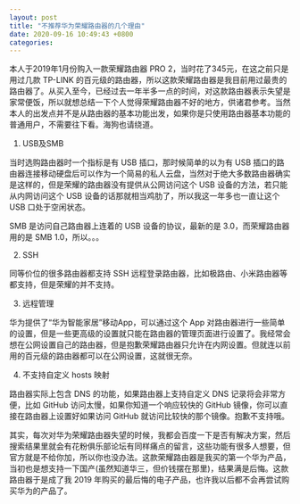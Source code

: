 ```yaml
---
layout: post
title: "不推荐华为荣耀路由器的几个理由"
date: 2020-09-16 10:49:43 +0800
categories:
---
```


本人于2019年1月份购入一款荣耀路由器 PRO 2，当时花了345元，在这之前只是用过几款 TP-LINK 的百元级的路由器，所以这款荣耀路由器是我目前用过最贵的路由器了。从买入至今，已经过去一年半多一点的时间，对这款路由器表示失望是家常便饭，所以就想总结一下个人觉得荣耀路由器不好的地方，供诸君参考。当然本人的出发点并不是从路由器的基本功能出发，如果你是只使用路由器基本功能的普通用户，不需要往下看。海狗也请绕道。

1. USB及SMB

当时选购路由器时一个指标是有 USB 插口，那时候简单的以为有 USB 插口的路由器连接移动硬盘后可以作为一个简易的私人云盘，当然对于绝大多数路由器确实是这样的，但是荣耀的路由器没有提供从公网访问这个 USB 设备的方法，若只能从内网访问这个 USB 设备的话那就相当鸡肋了，所以我这一年多也一直让这个 USB 口处于空闲状态。

SMB 是访问自己路由器上连着的 USB 设备的协议，最新的是 3.0，而荣耀路由器用的是 SMB 1.0，所以。。。

2. SSH 

同等价位的很多路由器都支持 SSH 远程登录路由器，比如极路由、小米路由器等都支持，但是荣耀的并不支持。

3. 远程管理

华为提供了“华为智能家居”移动App，可以通过这个 App 对路由器进行一些简单的设置，但是一些更高级的设置就只能在路由器的管理页面进行设置了。我经常会想在公网设置自己的路由器，但是抱歉荣耀路由器只允许在内网设置。但就连以前用的百元级的路由器都可以在公网设置，这就很无奈。

4. 不支持自定义 hosts 映射

路由器实际上包含 DNS 的功能，如果路由器上支持自定义 DNS 记录将会非常方便，比如 GitHub 访问太慢，如果你知道一个响应较快的 GitHub 镜像，你可以直接在路由器上设置好如果访问 GitHub 就访问比较快的那个镜像。抱歉不支持哦。

其实，每次对华为荣耀路由器失望的时候，我都会百度一下是否有解决方案，然后搜索结果里就会有花粉俱乐部论坛有同样痛点的留言，这些功能有很多人想要，但官方就是不给你加，所以你也没办法。这款荣耀路由器是我买的第一个华为产品，当初也是想支持一下国产(虽然知道华三，但价钱摆在那里)，结果满是后悔。这款路由器于是成了我 2019 年购买的最后悔的电子产品，也许我以后都不会再尝试购买华为的产品了。

